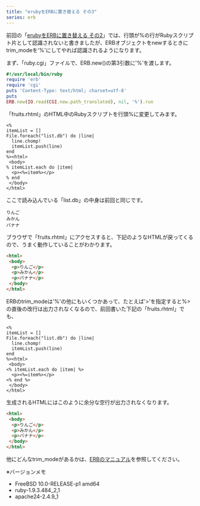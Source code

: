 ```yaml
---
title: "erubyをERBに置き替える その3"
series: erb
---
```


前回の「[erubyをERBに置き替える その2](20140223a.html)」では、行頭が%の行がRubyスクリプト片として認識されないと書きましたが、ERBオブジェクトをnewするときにtrim_modeを'%'にしてやれば認識されるようになります。

まず、「ruby.cgi」ファイルで、ERB.new()の第3引数に'%'を渡します。

```ruby
#!/usr/local/bin/ruby
require 'erb'
require 'cgi'
puts 'Content-Type: text/html; charset=utf-8'
puts
ERB.new(IO.read(CGI.new.path_translated), nil, '%').run
```

「fruits.rhtml」のHTML中のRubyスクリプトを行頭%に変更してみます。

```erb
<%
itemList = []
File.foreach("list.db") do |line|
  line.chomp!
  itemList.push(line)
end
%><html>
 <body>
% itemList.each do |item|
  <p><%=item%></p>
% end
 </body>
</html>
```

ここで読み込んでいる「list.db」の中身は前回と同じです。

```plaintext
りんご
みかん
バナナ
```

ブラウザで「fruits.rhtml」にアクセスすると、下記のようなHTMLが戻ってくるので、うまく動作していることがわかります。

```html
<html>
 <body>
  <p>りんご</p>
  <p>みかん</p>
  <p>バナナ</p>
 </body>
</html>
```

ERBのtrim_modeは'%'の他にもいくつかあって、たとえば'>'を指定すると%>の直後の改行は出力されなくなるので、前回書いた下記の「fruits.rhtml」でも、

```erb
<%
itemList = []
File.foreach("list.db") do |line|
  line.chomp!
  itemList.push(line)
end
%><html>
 <body>
<% itemList.each do |item| %>
  <p><%=item%></p>
<% end %>
 </body>
</html>
```

生成されるHTMLにはこのように余分な空行が出力されなくなります。

```html
<html>
 <body>
  <p>りんご</p>
  <p>みかん</p>
  <p>バナナ</p>
 </body>
</html>
```

他にどんなtrim_modeがあるかは、[ERBのマニュアル](http://docs.ruby-lang.org/ja/1.9.3/class/ERB.html)を参照してください。

※バージョンメモ

- FreeBSD 10.0-RELEASE-p1 amd64
- ruby-1.9.3.484_2,1
- apache24-2.4.9_1

